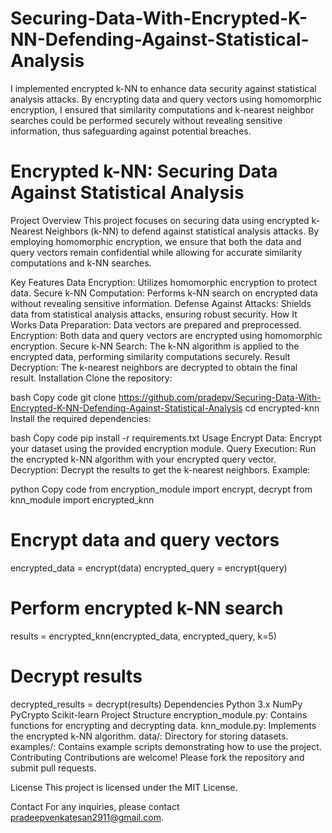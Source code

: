 # Securing-Data-With-Encrypted-K-NN-Defending-Against-Statistical-Analysis
I implemented encrypted k-NN to enhance data security against statistical analysis attacks. By encrypting data and query vectors using homomorphic encryption, I ensured that similarity computations and k-nearest neighbor searches could be performed securely without revealing sensitive information, thus safeguarding against potential breaches.
# Encrypted k-NN: Securing Data Against Statistical Analysis
Project Overview
This project focuses on securing data using encrypted k-Nearest Neighbors (k-NN) to defend against statistical analysis attacks. By employing homomorphic encryption, we ensure that both the data and query vectors remain confidential while allowing for accurate similarity computations and k-NN searches.

Key Features
Data Encryption: Utilizes homomorphic encryption to protect data.
Secure k-NN Computation: Performs k-NN search on encrypted data without revealing sensitive information.
Defense Against Attacks: Shields data from statistical analysis attacks, ensuring robust security.
How It Works
Data Preparation: Data vectors are prepared and preprocessed.
Encryption: Both data and query vectors are encrypted using homomorphic encryption.
Secure k-NN Search: The k-NN algorithm is applied to the encrypted data, performing similarity computations securely.
Result Decryption: The k-nearest neighbors are decrypted to obtain the final result.
Installation
Clone the repository:

bash
Copy code
git clone https://github.com/pradepv/Securing-Data-With-Encrypted-K-NN-Defending-Against-Statistical-Analysis
cd encrypted-knn
Install the required dependencies:

bash
Copy code
pip install -r requirements.txt
Usage
Encrypt Data: Encrypt your dataset using the provided encryption module.
Query Execution: Run the encrypted k-NN algorithm with your encrypted query vector.
Decryption: Decrypt the results to get the k-nearest neighbors.
Example:

python
Copy code
from encryption_module import encrypt, decrypt
from knn_module import encrypted_knn

# Encrypt data and query vectors
encrypted_data = encrypt(data)
encrypted_query = encrypt(query)

# Perform encrypted k-NN search
results = encrypted_knn(encrypted_data, encrypted_query, k=5)

# Decrypt results
decrypted_results = decrypt(results)
Dependencies
Python 3.x
NumPy
PyCrypto
Scikit-learn
Project Structure
encryption_module.py: Contains functions for encrypting and decrypting data.
knn_module.py: Implements the encrypted k-NN algorithm.
data/: Directory for storing datasets.
examples/: Contains example scripts demonstrating how to use the project.
Contributing
Contributions are welcome! Please fork the repository and submit pull requests.

License
This project is licensed under the MIT License.

Contact
For any inquiries, please contact pradeepvenkatesan2911@gmail.com.
